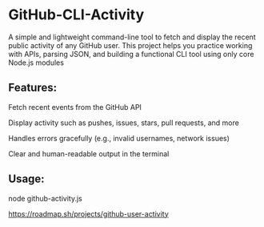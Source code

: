 # GitHub-CLI-Activity
A simple and lightweight command-line tool to fetch and display the recent public activity of any GitHub user. This project helps you practice working with APIs, parsing JSON, and building a functional CLI tool using only core Node.js modules 


## Features:

Fetch recent events from the GitHub API

Display activity such as pushes, issues, stars, pull requests, and more

Handles errors gracefully (e.g., invalid usernames, network issues)

Clear and human-readable output in the terminal

## Usage:
node github-activity.js <github-username>


https://roadmap.sh/projects/github-user-activity
